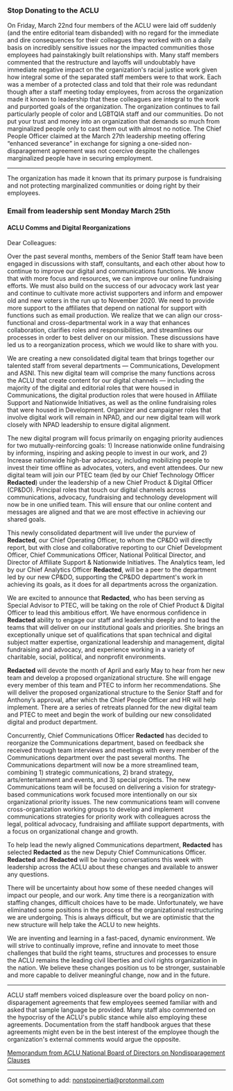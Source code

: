 ### Stop Donating to the ACLU

On Friday, March 22nd four members of the ACLU were laid off suddenly (and the entire editorial team disbanded) with no regard for the immediate and dire consequences for their colleagues they worked with on a daily basis on incredibly sensitive issues nor the impacted communities those employees had painstakingly built relationships with. Many staff members commented that the restructure and layoffs will undoubtably have immediate negative impact on the organization's racial justice work given how integral some of the separated staff members were to that work. Each was a member of a protected class and told that their role was redundant though after a staff meeting today employees, from across the organization made it known to leadership that these colleagues are integral to the work and purported goals of the organization. The organization continues to fail particularly people of color and LGBTQIA staff and our communities. Do not put your trust and money into an organization that demands so much from marginalized people only to cast them out with almost no notice. The Chief People Officer claimed at the March 27th leadership meeting offering “enhanced severance” in exchange for signing a one-sided non-disparagement agreement was not coercive despite the challenges marginalized people have in securing employment.
***
The organization has made it known that its primary purpose is fundraising and not protecting marginalized communities or doing right by their employees. 

### Email from leadership sent Monday March 25th
#### ACLU Comms and Digital Reorganizations 

Dear Colleagues:
 
Over the past several months, members of the Senior Staff team have been engaged in discussions with staff, consultants, and each other about how to continue to improve our digital and communications functions.  We know that with more focus and resources, we can improve our online fundraising efforts. We must also build on the success of our advocacy work last year and continue to cultivate more activist supporters and inform and empower old and new voters in the run up to November 2020. We need to provide more support to the affiliates that depend on national for support with functions such as email production. We realize that we can align our cross-functional and cross-departmental work in a way that enhances collaboration, clarifies roles and responsibilities, and streamlines our processes in order to best deliver on our mission. These discussions have led us to a reorganization process, which we would like to share with you.
 
We are creating a new consolidated digital team that brings together our talented staff from several departments — Communications, Development and ASNI. This new digital team will comprise the many functions across the ACLU that create content for our digital channels — including the majority of the digital and editorial roles that were housed in Communications, the digital production roles that were housed in Affiliate Support and Nationwide Initiatives, as well as the online fundraising roles that were housed in Development. Organizer and campaigner roles that involve digital work will remain in NPAD, and our new digital team will work closely with NPAD leadership to ensure digital alignment.

The new digital program will focus primarily on engaging priority audiences for two mutually-reinforcing goals:  1) Increase nationwide online fundraising by informing, inspiring and asking people to invest in our work, and 2) Increase nationwide high-bar advocacy, including mobilizing people to invest their time offline as advocates, voters, and event attendees.
Our new digital team will join our PTEC team (led by our Chief Technology Officer **Redacted**) under the leadership of a new Chief Product & Digital Officer (CP&DO). Principal roles that touch our digital channels across communications, advocacy, fundraising and technology development will now be in one unified team. This will ensure that our online content and messages are aligned and that we are most effective in achieving our shared goals.

This newly consolidated department will live under the purview of **Redacted**, our Chief Operating Officer, to whom the CP&DO will directly report, but with close and collaborative reporting to our Chief Development Officer, Chief Communications Officer, National Political Director, and Director of Affiliate Support & Nationwide Initiatives. The Analytics team, led by our Chief Analytics Officer **Redacted**, will be a peer to the department led by our new CP&DO, supporting the CP&DO department's work in achieving its goals, as it does for all departments across the organization.

We are excited to announce that **Redacted**, who has been serving as Special Advisor to PTEC, will be taking on the role of Chief Product & Digital Officer to lead this ambitious effort. We have enormous confidence in **Redacted** ability to engage our staff and leadership deeply and to lead the teams that will deliver on our institutional goals and priorities. She brings an exceptionally unique set of qualifications that span technical and digital subject matter expertise, organizational leadership and management, digital fundraising and advocacy, and experience working in a variety of charitable, social, political, and nonprofit environments.

**Redacted** will devote the month of April and early May to hear from her new team and develop a proposed organizational structure. She will engage every member of this team and PTEC to inform her recommendations. She will deliver the proposed organizational structure to the Senior Staff and for Anthony’s approval, after which the Chief People Officer and HR will help implement. There are a series of retreats planned for the new digital team and PTEC to meet and begin the work of building our new consolidated digital and product department.
 
Concurrently, Chief Communications Officer **Redacted** has decided to reorganize the Communications department, based on feedback she received through team interviews and meetings with every member of the Communications department over the past several months. The Communications department will now be a more streamlined team, combining 1) strategic communications, 2) brand strategy, arts/entertainment and events, and 3) special projects. The new Communications team will be focused on delivering a vision for strategy-based communications work focused more intentionally on our six organizational priority issues.  The new communications team will convene cross-organization working groups to develop and implement communications strategies for priority work with colleagues across the legal, political advocacy, fundraising and affiliate support departments, with a focus on organizational change and growth.

To help lead the newly aligned Communications department, **Redacted** has selected **Redacted** as the new Deputy Chief Communications Officer. **Redacted** and **Redacted** will be having conversations this week with leadership across the ACLU about these changes and available to answer any questions.

There will be uncertainty about how some of these needed changes will impact our people, and our work. Any time there is a reorganization with staffing changes, difficult choices have to be made. Unfortunately, we have eliminated some positions in the process of the organizational restructuring we are undergoing. This is always difficult, but we are optimistic that the new structure will help take the ACLU to new heights.

We are inventing and learning in a fast-paced, dynamic environment. We will strive to continually improve, refine and innovate to meet those challenges that build the right teams, structures and processes to ensure the ACLU remains the leading civil liberties and civil rights organization in the nation. We believe these changes position us to be stronger, sustainable and more capable to deliver meaningful change, now and in the future.
***
ACLU staff members voiced displeasure over the board policy on non-disparagement agreements that few employees seemed familiar with and asked that sample language be provided. Many staff also commented on the hypocrisy of the ACLU's public stance while also employing these agreements. Documentation from the staff handbook argues that these agreements might even be in the best interest of the employee though the organization's external comments would argue the opposite.

[Memorandum from ACLU National Board of Directors on Nondisparagement Clauses](https://github.com/nonstopinertia/nonstopinertia.github.io/blob/master/2014-04-15_SANC_Report_to_NB.pdf)
***
Got something to add: nonstopinertia@protonmail.com
